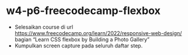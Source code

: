 # w4-p6-freecodecamp-flexbox

- Selesaikan course di url https://www.freecodecamp.org/learn/2022/responsive-web-design/ bagian “Learn CSS flexbox by Building a Photo Gallery”
- Kumpulkan screen capture pada seluruh daftar step.
